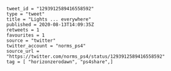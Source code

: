 ```
tweet_id = "1293912589416558592"
type = "tweet"
title = "Lights ... everywhere"
published = 2020-08-13T14:09:35Z
retweets = 1
favourites = 1
source = "twitter"
twitter_account = "norms_ps4"
source_url = "https://twitter.com/norms_ps4/status/1293912589416558592"
tag = [ "horizonzerodawn", "ps4share",]
```

<p class='image'><img src='https://mnf.m17s.net/2020/08/13/EfTmo8aUcAECg_3.jpg' alt=''></p>

